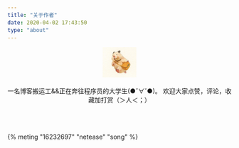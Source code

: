 ```yaml
---
title: "关于作者"
date: 2020-04-02 17:43:50
type: "about"
---
```






<center>
    <img src="https://github.com/BaiDingHub/Blog_images/blob/master/BlogSource/avatar.png?raw=true" width=15%>     <br> <br>
    一名博客搬运工&&正在奔往程序员的大学生(●ˇ∀ˇ●)。
    欢迎大家点赞，评论，收藏加打赏（＞人＜；）
</center>

<br>

<br>

<br>

{% meting "16232697" "netease" "song" %}

